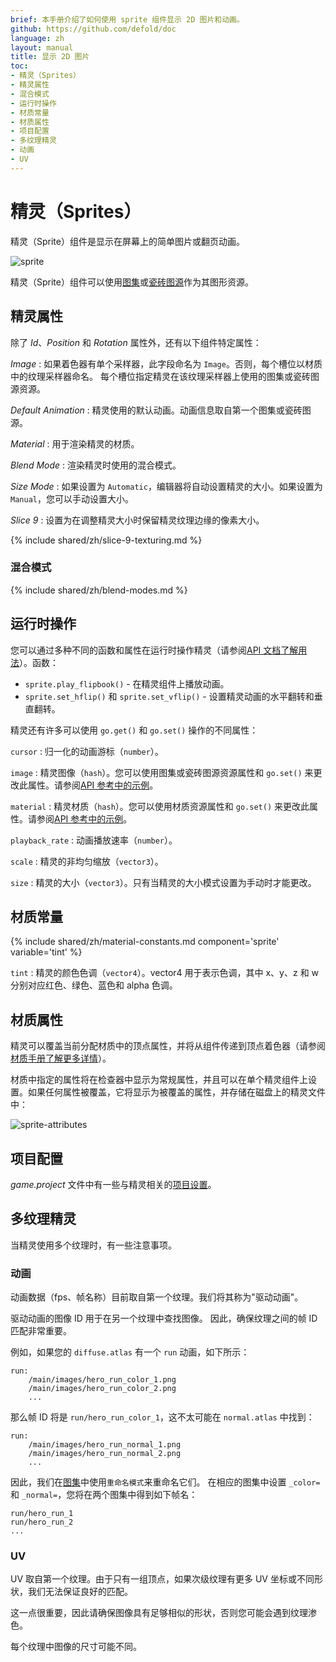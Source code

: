 ```yaml
---
brief: 本手册介绍了如何使用 sprite 组件显示 2D 图片和动画。
github: https://github.com/defold/doc
language: zh
layout: manual
title: 显示 2D 图片
toc:
- 精灵（Sprites）
- 精灵属性
- 混合模式
- 运行时操作
- 材质常量
- 材质属性
- 项目配置
- 多纹理精灵
- 动画
- UV
---
```


# 精灵（Sprites）

精灵（Sprite）组件是显示在屏幕上的简单图片或翻页动画。

![sprite](/manuals/images/graphics/sprite.png)

精灵（Sprite）组件可以使用[图集](/zh/manuals/atlas)或[瓷砖图源](/zh/manuals/tilesource)作为其图形资源。

## 精灵属性

除了 *Id*、*Position* 和 *Rotation* 属性外，还有以下组件特定属性：

*Image*
: 如果着色器有单个采样器，此字段命名为 `Image`。否则，每个槽位以材质中的纹理采样器命名。
  每个槽位指定精灵在该纹理采样器上使用的图集或瓷砖图源资源。

*Default Animation*
: 精灵使用的默认动画。动画信息取自第一个图集或瓷砖图源。

*Material*
: 用于渲染精灵的材质。

*Blend Mode*
: 渲染精灵时使用的混合模式。

*Size Mode*
: 如果设置为 `Automatic`，编辑器将自动设置精灵的大小。如果设置为 `Manual`，您可以手动设置大小。

*Slice 9*
: 设置为在调整精灵大小时保留精灵纹理边缘的像素大小。

{% include shared/zh/slice-9-texturing.md %}

### 混合模式
{% include shared/zh/blend-modes.md %}

## 运行时操作

您可以通过多种不同的函数和属性在运行时操作精灵（请参阅[API 文档了解用法](/ref/sprite/)）。函数：

* `sprite.play_flipbook()` - 在精灵组件上播放动画。
* `sprite.set_hflip()` 和 `sprite.set_vflip()` - 设置精灵动画的水平翻转和垂直翻转。

精灵还有许多可以使用 `go.get()` 和 `go.set()` 操作的不同属性：

`cursor`
: 归一化的动画游标（`number`）。

`image`
: 精灵图像（`hash`）。您可以使用图集或瓷砖图源资源属性和 `go.set()` 来更改此属性。请参阅[API 参考中的示例](/ref/sprite/#image)。

`material`
: 精灵材质（`hash`）。您可以使用材质资源属性和 `go.set()` 来更改此属性。请参阅[API 参考中的示例](/ref/sprite/#material)。

`playback_rate`
: 动画播放速率（`number`）。

`scale`
: 精灵的非均匀缩放（`vector3`）。

`size`
: 精灵的大小（`vector3`）。只有当精灵的大小模式设置为手动时才能更改。

## 材质常量

{% include shared/zh/material-constants.md component='sprite' variable='tint' %}

`tint`
: 精灵的颜色色调（`vector4`）。vector4 用于表示色调，其中 x、y、z 和 w 分别对应红色、绿色、蓝色和 alpha 色调。

## 材质属性

精灵可以覆盖当前分配材质中的顶点属性，并将从组件传递到顶点着色器（请参阅[材质手册了解更多详情](/zh/manuals/material/#attributes)）。

材质中指定的属性将在检查器中显示为常规属性，并且可以在单个精灵组件上设置。如果任何属性被覆盖，它将显示为被覆盖的属性，并存储在磁盘上的精灵文件中：

![sprite-attributes](/manuals/images/graphics/sprite-attributes.png)

## 项目配置

*game.project* 文件中有一些与精灵相关的[项目设置](/zh/manuals/project-settings#sprite)。

## 多纹理精灵

当精灵使用多个纹理时，有一些注意事项。

### 动画

动画数据（fps、帧名称）目前取自第一个纹理。我们将其称为"驱动动画"。

驱动动画的图像 ID 用于在另一个纹理中查找图像。
因此，确保纹理之间的帧 ID 匹配非常重要。

例如，如果您的 `diffuse.atlas` 有一个 `run` 动画，如下所示：

```
run:
    /main/images/hero_run_color_1.png
    /main/images/hero_run_color_2.png
    ...
```

那么帧 ID 将是 `run/hero_run_color_1`，这不太可能在 `normal.atlas` 中找到：

```
run:
    /main/images/hero_run_normal_1.png
    /main/images/hero_run_normal_2.png
    ...
```

因此，我们在[图集](/zh/manuals/material/)中使用`重命名模式`来重命名它们。
在相应的图集中设置 `_color=` 和 `_normal=`，您将在两个图集中得到如下帧名：

```
run/hero_run_1
run/hero_run_2
...
```

### UV

UV 取自第一个纹理。由于只有一组顶点，如果次级纹理有更多 UV 坐标或不同形状，我们无法保证良好的匹配。

这一点很重要，因此请确保图像具有足够相似的形状，否则您可能会遇到纹理渗色。

每个纹理中图像的尺寸可能不同。